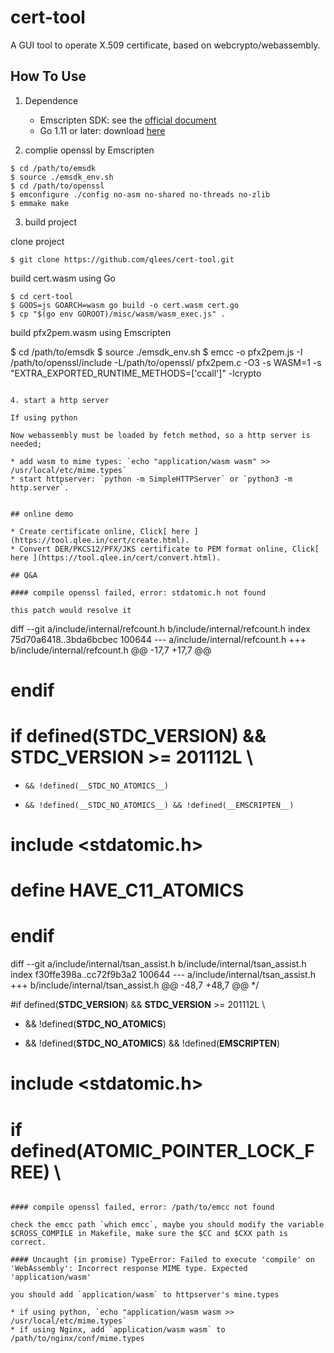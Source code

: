# cert-tool
A GUI tool to operate X.509 certificate, based on webcrypto/webassembly.


## How To Use

1. Dependence

    * Emscripten SDK: see the [official document](https://github.com/emscripten-core/emsdk)
    * Go 1.11 or later: download [here](https://golang.org/doc/install)

2. complie openssl by Emscripten

```
$ cd /path/to/emsdk
$ source ./emsdk_env.sh
$ cd /path/to/openssl
$ emconfigure ./config no-asm no-shared no-threads no-zlib
$ emmake make
```

3. build project

clone project

```
$ git clone https://github.com/qlees/cert-tool.git
```

build cert.wasm using Go

```
$ cd cert-tool
$ GOOS=js GOARCH=wasm go build -o cert.wasm cert.go
$ cp "$(go env GOROOT)/misc/wasm/wasm_exec.js" .
```

build pfx2pem.wasm using Emscripten

$ cd /path/to/emsdk
$ source ./emsdk_env.sh
$ emcc -o pfx2pem.js -I /path/to/openssl/include -L/path/to/openssl/ pfx2pem.c -O3 -s WASM=1 -s "EXTRA_EXPORTED_RUNTIME_METHODS=['ccall']" -lcrypto
```

4. start a http server

If using python

Now webassembly must be loaded by fetch method, so a http server is needed; 

* add wasm to mime types: `echo "application/wasm wasm" >> /usr/local/etc/mime.types`
* start httpserver: `python -m SimpleHTTPServer` or `python3 -m http.server`.


## online demo

* Create certificate online, Click[ here ](https://tool.qlee.in/cert/create.html).
* Convert DER/PKCS12/PFX/JKS certificate to PEM format online, Click[ here ](https://tool.qlee.in/cert/convert.html).

## Q&A

#### compile openssl failed, error: stdatomic.h not found

this patch would resolve it

```
diff --git a/include/internal/refcount.h b/include/internal/refcount.h
index 75d70a6418..3bda6bcbec 100644
--- a/include/internal/refcount.h
+++ b/include/internal/refcount.h
@@ -17,7 +17,7 @@
 # endif
 
 # if defined(__STDC_VERSION__) && __STDC_VERSION__ >= 201112L \
-     && !defined(__STDC_NO_ATOMICS__)
+     && !defined(__STDC_NO_ATOMICS__) && !defined(__EMSCRIPTEN__)
 #  include <stdatomic.h>
 #  define HAVE_C11_ATOMICS
 # endif
diff --git a/include/internal/tsan_assist.h b/include/internal/tsan_assist.h
index f30ffe398a..cc72f9b3a2 100644
--- a/include/internal/tsan_assist.h
+++ b/include/internal/tsan_assist.h
@@ -48,7 +48,7 @@
  */
 
 #if defined(__STDC_VERSION__) && __STDC_VERSION__ >= 201112L \
-    && !defined(__STDC_NO_ATOMICS__)
+    && !defined(__STDC_NO_ATOMICS__) && !defined(__EMSCRIPTEN__)
 # include <stdatomic.h>
 
 # if defined(ATOMIC_POINTER_LOCK_FREE) \
```

#### compile openssl failed, error: /path/to/emcc not found

check the emcc path `which emcc`, maybe you should modify the variable $CROSS_COMPILE in Makefile, make sure the $CC and $CXX path is correct.

#### Uncaught (in promise) TypeError: Failed to execute 'compile' on 'WebAssembly': Incorrect response MIME type. Expected 'application/wasm'

you should add `application/wasm` to httpserver's mine.types

* if using python, `echo "application/wasm wasm >> /usr/local/etc/mime.types`
* if using Nginx, add `application/wasm wasm` to /path/to/nginx/conf/mime.types